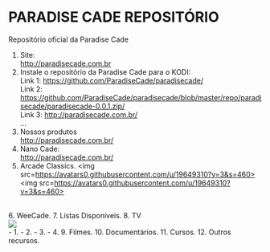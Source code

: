 PARADISE CADE REPOSITÓRIO
=========================

Repositório oficial da Paradise Cade

1. Site:<br>
    http://paradisecade.com.br
2. Instale o repositório da Paradise Cade para o KODI:<br>
    Link 1: https://github.com/ParadiseCade/paradisecade/<br>
    Link 2: https://github.com/ParadiseCade/paradisecade/blob/master/repo/paradisecade/paradisecade-0.0.1.zip/<br>
    Link 3: http://paradisecade.com.br/<br>
    ...
3. Nossos produtos<br>
    http://paradisecade.com.br/<br>
4. Nano Cade:<br>
    http://paradisecade.com.br/
5. Arcade Classics.
<img src=https://avatars0.githubusercontent.com/u/19649310?v=3&s=460>
<img src=https://avatars0.githubusercontent.com/u/19649310?v=3&s=460>
<br>
6. WeeCade.
7. Listas Disponíveis.
8. TV<br>
<img src=https://avatars0.githubusercontent.com/u/19649310?v=3&s=460><br>
    - 1.
    - 2.
    - 3.
    - 4.
9. Filmes.
10. Documentários.
11. Cursos.
12. Outros recursos.
